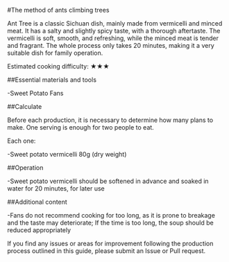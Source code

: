 #The method of ants climbing trees

Ant Tree is a classic Sichuan dish, mainly made from vermicelli and minced meat. It has a salty and slightly spicy taste, with a thorough aftertaste. The vermicelli is soft, smooth, and refreshing, while the minced meat is tender and fragrant. The whole process only takes 20 minutes, making it a very suitable dish for family operation.

Estimated cooking difficulty: ★★★

##Essential materials and tools

-Sweet Potato Fans

##Calculate

Before each production, it is necessary to determine how many plans to make. One serving is enough for two people to eat.

Each one:

-Sweet potato vermicelli 80g (dry weight)

##Operation

-Sweet potato vermicelli should be softened in advance and soaked in water for 20 minutes, for later use

##Additional content

-Fans do not recommend cooking for too long, as it is prone to breakage and the taste may deteriorate; If the time is too long, the soup should be reduced appropriately

If you find any issues or areas for improvement following the production process outlined in this guide, please submit an Issue or Pull request.